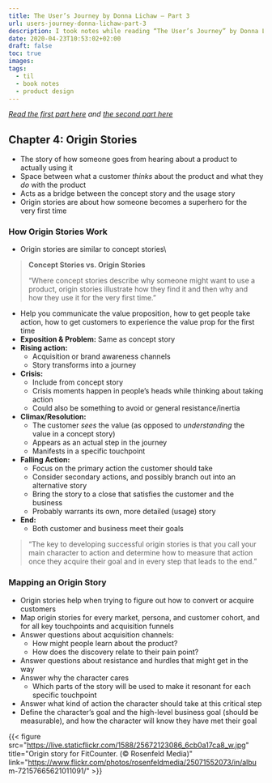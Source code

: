 ```yaml
---
title: The User’s Journey by Donna Lichaw – Part 3
url: users-journey-donna-lichaw-part-3
description: I took notes while reading “The User’s Journey” by Donna Lichaw. It’s a great book!
date: 2020-04-23T10:53:02+02:00
draft: false
toc: true
images:
tags:
  - til
  - book notes
  - product design
---
```

_[Read the first part here](/users-journey-donna-lichaw-part-1) and [the second part here](/users-journey-donna-lichaw-part-2)_

## Chapter 4: Origin Stories
- The story of how someone goes from hearing about a product to actually using it
- Space between what a customer _thinks_ about the product and what they _do_ with the product
- Acts as a bridge between the concept story and the usage story
- Origin stories are about how someone becomes a superhero for the very first time
### How Origin Stories Work
- Origin stories are similar to concept stories\

> **Concept Stories vs. Origin Stories**
> 
> “Where concept stories describe why someone might want to use a product, origin stories illustrate how they find it and then why and how they use it for the very first time.”

- Help you communicate the value proposition, how to get people take action, how to get customers to experience the value prop for the first time
- **Exposition & Problem:** Same as concept story
- **Rising action:**
    - Acquisition or brand awareness channels
    - Story transforms into a journey
- **Crisis:** 
    - Include from concept story
    - Crisis moments happen in people’s heads while thinking about taking action
    - Could also be something to avoid or general resistance/inertia
- **Climax/Resolution:**
    - The customer _sees_ the value (as opposed to _understanding_ the value in a concept story)
    - Appears as an actual step in the journey
    - Manifests in a specific touchpoint
- **Falling Action:**
    - Focus on the primary action the customer should take
    - Consider secondary actions, and possibly branch out into an alternative story
    - Bring the story to a close that satisfies the customer and the business
    - Probably warrants its own, more detailed (usage) story
- **End:** 
    - Both customer and business meet their goals
 
> “The key to developing successful origin stories is that you call your main character to action and determine how to measure that action once they acquire their goal and in every step that leads to the end.”

### Mapping an Origin Story
- Origin stories help when trying to figure out how to convert or acquire customers
- Map origin stories for every market, persona, and customer cohort, and for all key touchpoints and acquisition funnels
- Answer questions about acquisition channels:
    - How might people learn about the product?
    - How does the discovery relate to their pain point?
- Answer questions about resistance and hurdles that might get in the way
- Answer why the character cares
    - Which parts of the story will be used to make it resonant for each specific touchpoint
- Answer what kind of action the character should take at this critical step
- Define the character’s goal and the high-level business goal (should be measurable), and how the character will know they have met their goal

{{< figure src="https://live.staticflickr.com/1588/25672123086_6cb0a17ca8_w.jpg" title="Origin story for FitCounter. (© Rosenfeld Media)" link="https://www.flickr.com/photos/rosenfeldmedia/25071552073/in/albu    m-72157665621011091/" >}}


 
